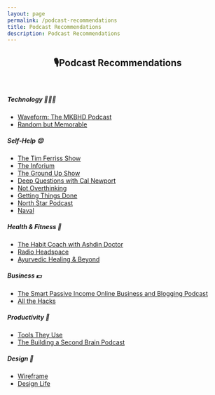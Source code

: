 ```yaml
---
layout: page
permalink: /podcast-recommendations
title: Podcast Recommendations
description: Podcast Recommendations
---
```


<h2 style="text-align:center;" >🎙️Podcast Recommendations</h2>
&nbsp;

##### Technology 👨🏻‍💻
* [Waveform: The MKBHD Podcast](https://pca.st/MKBHD)
* [Random but Memorable](https://pca.st/43AW)

##### Self-Help 😌
* [The Tim Ferriss Show](https://pca.st/timferriss)
* [The Inforium](https://pca.st/BzAM)
* [The Ground Up Show](https://pca.st/7UxX)
* [Deep Questions with Cal Newport](https://pca.st/mj8i0i6r)
* [Not Overthinking](https://pca.st/M0m2)
* [Getting Things Done](https://pca.st/hC5X)
* [North Star Podcast](https://pca.st/yqqm)
* [Naval](https://pca.st/eCK0)

##### Health & Fitness 🍎
* [The Habit Coach with Ashdin Doctor](https://pca.st/z6tF)
* [Radio Headspace](https://pca.st/evrzvs3h)
* [Ayurvedic Healing & Beyond](https://pca.st/z94sy07z)

##### Business 💵
* [The Smart Passive Income Online Business and Blogging Podcast](https://pca.st/spipod)
* [All the Hacks](https://pca.st/8ixbo3yh)

##### Productivity 🚀
* [Tools They Use](https://pca.st/hJ6r)
* [The Building a Second Brain Podcast](https://pca.st/ixyh67dj)

##### Design 🎨
* [Wireframe](https://pca.st/5d5H)
* [Design Life](https://pca.st/P33l)